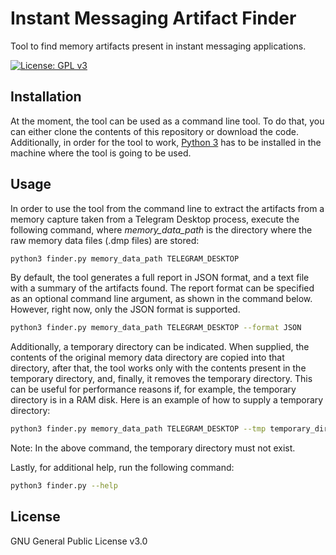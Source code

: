 # Instant Messaging Artifact Finder

Tool to find memory artifacts present in instant messaging applications.

[![License: GPL v3](https://img.shields.io/badge/License-GPLv3-blue.svg)](https://www.gnu.org/licenses/gpl-3.0)

## Installation

At the moment, the tool can be used as a command line tool. To do that, you can either clone the contents of
this repository or download the code. Additionally, in order for the tool to work, [Python 3](https://www.python.org/downloads/) has to be installed in the machine where the tool is going to be
used.

## Usage

In order to use the tool from the command line to extract the artifacts from a memory capture taken from a Telegram
Desktop process, execute the following command, where *memory_data_path* is the directory where the raw memory data files (.dmp
files) are stored:

```bash
python3 finder.py memory_data_path TELEGRAM_DESKTOP
```

By default, the tool generates a full report in JSON format, and a text file with a summary of the artifacts found. The
report format can be specified as an optional command line argument, as shown in the command below. However, right now, only
the JSON format is supported.

```bash
python3 finder.py memory_data_path TELEGRAM_DESKTOP --format JSON
```

Additionally, a temporary directory can be indicated. When supplied, the contents of the original memory data directory
are copied into that directory, after that, the tool works only with the contents present in the temporary directory, and,
finally, it removes the temporary directory. This can be useful for performance reasons if, for example, the temporary
directory is in a RAM disk. Here is an example of how to supply a temporary directory:

```bash
python3 finder.py memory_data_path TELEGRAM_DESKTOP --tmp temporary_directory_path
```

Note: In the above command, the temporary directory must not exist.

Lastly, for additional help, run the following
command:

```bash
python3 finder.py --help
```

## License

GNU General Public License v3.0